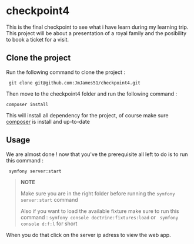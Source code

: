 # checkpoint4
This is the final checkpoint to see what i have learn during my learning trip.
This project will be about a presentation of a royal family and the posibility to book a ticket for a visit.

<h2>Clone the project</h2>
Run the following command to clone the project : 
<pre><code> git clone git@github.com:JmJames51/checkpoint4.git</code></pre>

Then move to the checkpoint4 folder and run the following command : 
<pre><code>composer install</code></pre>
This will install all dependency for the project, of course make sure <a href="https://getcomposer.org/download/">composer</a> is install and up-to-date

<h2>Usage</h2>
We are almost done ! now that you've the prerequisite all left to do is to run this command : 
<pre><code> symfony server:start </code></pre>
<blockquote>
<strong>NOTE</strong>
<p>Make sure you are in the right folder before running the <code>symfony server:start</code> command</p>
<p> Also if you want to load the available fixture make sure to run this command : <code>symfony console doctrine:fixtures:load</code> or <code> symfony console d:f:l</code> for short 
</blockquote>

When you do that click on the server ip adress to view the web app.<br>
